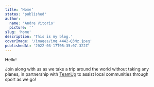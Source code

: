 ```yaml
---
title: 'Home'
status: 'published'
author:
  name: 'Andre Vitorio'
  picture: ''
slug: 'home'
description: 'This is my blog.'
coverImage: '/images/img_4442-Q3Nz.jpeg'
publishedAt: '2022-03-17T05:35:07.322Z'
---
```


Hello!

Join along with us as we take a trip around the world without taking any planes, in partnership with [TeamUp](https://teamup.world/) to assist local communities through sport as we go!